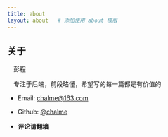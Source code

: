 ```yaml
---
title: about
layout: about   # 添加使用 about 模版
---
```


## 关于

&emsp;彭程

&emsp;专注于后端，前段略懂，希望写的每一篇都是有价值的

 - Email:  [chalme@163.com](mailto:chalme@163.com)
 - Github: [@chalme](https://github.com/chalme)

 - **评论请翻墙**
